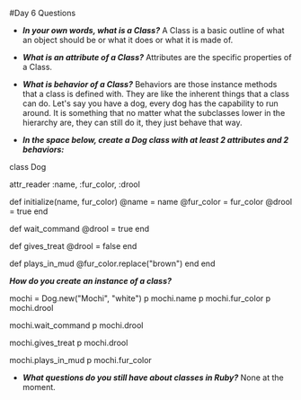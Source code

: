 #Day 6 Questions

* ***In your own words, what is a Class?***
A Class is a basic outline of what an object should be or what it does or what it is made of.

* ***What is an attribute of a Class?***
Attributes are the specific properties of a Class.


* ***What is behavior of a Class?***
Behaviors are those instance methods that a class is defined with. They are like the inherent things that a class can do. Let's say you have a dog, every dog has the capability to run around. It is something that no matter what the subclasses lower in the hierarchy are, they can still do it, they just behave that way.

* ***In the space below, create a Dog class with at least 2 attributes and 2 behaviors:***

class Dog

attr_reader :name, :fur_color, :drool

def initialize(name, fur_color)
  @name = name
  @fur_color = fur_color
  @drool = true
end

def wait_command
  @drool = true
end

def gives_treat
  @drool = false
end

def plays_in_mud
  @fur_color.replace("brown")
end
end

***How do you create an instance of a class?***

mochi = Dog.new("Mochi", "white")
p mochi.name
p mochi.fur_color
p mochi.drool

mochi.wait_command
p mochi.drool

mochi.gives_treat
p mochi.drool

mochi.plays_in_mud
p mochi.fur_color

* ***What questions do you still have about classes in Ruby?***
None at the moment.
